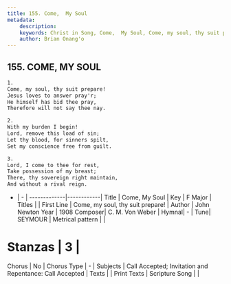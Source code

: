 ```yaml
---
title: 155. Come,  My Soul
metadata:
    description: 
    keywords: Christ in Song, Come,  My Soul, Come, my soul, thy suit prepare!, 
    author: Brian Onang'o
---
```



## 155. COME,  MY SOUL

```txt
1.
Come, my soul, thy suit prepare!
Jesus loves to answer pray'r;
He himself has bid thee pray,
Therefore will not say thee nay.

2.
With my burden I begin!
Lord, remove this load of sin;
Let thy blood, for sinners spilt,
Set my conscience free from guilt.

3.
Lord, I come to thee for rest,
Take possession of my breast;
There, thy sovereign right maintain,
And without a rival reign.
```

- |   -  |
-------------|------------|
Title | Come,  My Soul |
Key | F Major |
Titles |  |
First Line | Come, my soul, thy suit prepare! |
Author | John Newton
Year | 1908
Composer| C. M. Von Weber |
Hymnal|  - |
Tune| SEYMOUR |
Metrical pattern | |
# Stanzas | 3 |
Chorus | No |
Chorus Type | - |
Subjects | Call Accepted; Invitation and Repentance: Call Accepted |
Texts |  |
Print Texts | 
Scripture Song |  |
  
